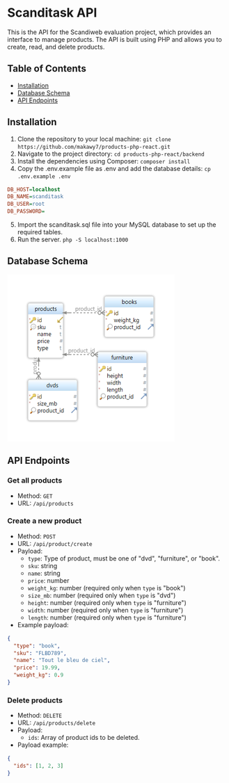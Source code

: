 # Scanditask API

This is the API for the Scandiweb evaluation project, which provides an interface to manage products. The API is built using PHP and allows you to create, read, and delete products.

## Table of Contents

- [Installation](#installation)
- [Database Schema](#database-schema)
- [API Endpoints](#api-endpoints)

## Installation

1. Clone the repository to your local machine:
   `git clone https://github.com/makawy7/products-php-react.git`
2. Navigate to the project directory:
   `cd products-php-react/backend`
3. Install the dependencies using Composer:
   `composer install`
4. Copy the .env.example file as .env and add the database details:
   `cp .env.example .env`

```ini
DB_HOST=localhost
DB_NAME=scanditask
DB_USER=root
DB_PASSWORD=
```

5. Import the scanditask.sql file into your MySQL database to set up the required tables.
6. Run the server.
   `php -S localhost:1000`

## Database Schema

![DB Schema](./db-schema.png)

## API Endpoints

### Get all products

- Method: `GET`
- URL: `/api/products`

### Create a new product

- Method: `POST`
- URL: `/api/product/create`
- Payload:
  - `type`: Type of product, must be one of "dvd", "furniture", or "book".
  - `sku`: string
  - `name`: string
  - `price`: number
  - `weight_kg`: number (required only when `type` is "book")
  - `size_mb`: number (required only when `type` is "dvd")
  - `height`: number (required only when `type` is "furniture")
  - `width`: number (required only when `type` is "furniture")
  - `length`: number (required only when `type` is "furniture")
- Example payload:

```json
{
  "type": "book",
  "sku": "FLBD789",
  "name": "Tout le bleu de ciel",
  "price": 19.99,
  "weight_kg": 0.9
}
```

### Delete products

- Method: `DELETE`
- URL: `/api/products/delete`
- Payload:
  - `ids`: Array of product ids to be deleted.
- Payload example:

```json
{
  "ids": [1, 2, 3]
}
```
